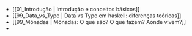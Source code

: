 - [[01_Introdução | Introdução e conceitos básicos]]
- [[99_Data_vs_Type | Data vs Type em haskell: diferenças teóricas]]
- [[99_Mônadas | Mônadas: O que são? O que fazem? Aonde vivem?]]
- 